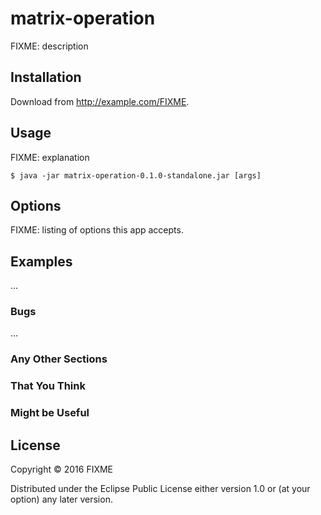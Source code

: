 # matrix-operation

FIXME: description

## Installation

Download from http://example.com/FIXME.

## Usage

FIXME: explanation

    $ java -jar matrix-operation-0.1.0-standalone.jar [args]

## Options

FIXME: listing of options this app accepts.

## Examples

...

### Bugs

...

### Any Other Sections
### That You Think
### Might be Useful

## License

Copyright © 2016 FIXME

Distributed under the Eclipse Public License either version 1.0 or (at
your option) any later version.
